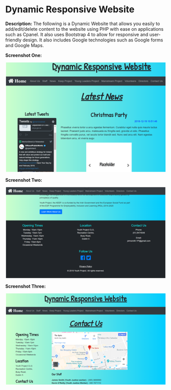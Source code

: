 # Dynamic Responsive Website
<strong>Description:</strong> The following is a Dynamic Website that allows you easily to add/edit/delete content to the website using PHP with ease on applications such as Cpanel. It also uses Bootstrap 4 to allow for responsive and user-friendly design. It also includes Google technologies such as Google forms and Google Maps. 


<p><strong>Screenshot One:</strong></p>
<p align="center">
  <img src="images/DynamicResponsiveWebsiteOne.PNG" width="500"/>
</p>

<p><strong>Screenshot Two:</strong></p>
<p align="center">
  <img src="images/DynamicResponsiveWebsiteTwo.PNG" width="500"/>
</p>

<p><strong>Screenshot Three:</strong></p>
<p align="center">
  <img src="images/DynamicResponsiveWebsiteThree.PNG" width="500"/>
</p>